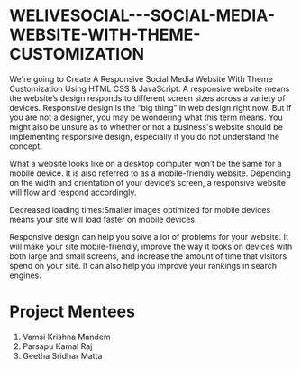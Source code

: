 # WELIVESOCIAL---SOCIAL-MEDIA-WEBSITE-WITH-THEME-CUSTOMIZATION
We're going to Create A Responsive Social Media Website With Theme Customization Using HTML CSS &amp; JavaScript.   A responsive website means the website’s design responds to different screen sizes across a variety of devices.
Responsive design is the “big thing” in web design right now. But if you are not a designer, you may be wondering what this term means. You might also be unsure as to whether or not a business's website should be implementing responsive design, especially if you do not understand the concept.

What a website looks like on a desktop computer won’t be the same for a mobile device. It is also referred to as a mobile-friendly website. Depending on the width and orientation of your device’s screen, a responsive website will flow and respond accordingly.

Decreased loading times:Smaller images optimized for mobile devices means your site will load faster on mobile devices.

Responsive design can help you solve a lot of problems for your website. It will make your site mobile-friendly, improve the way it looks on devices with both large and small screens, and increase the amount of time that visitors spend on your site. It can also help you improve your rankings in search engines.



# Project Mentees
1. Vamsi Krishna Mandem 
2. Parsapu Kamal Raj
3. Geetha Sridhar Matta
